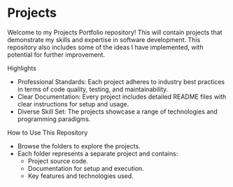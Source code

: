 # Projects

Welcome to my Projects Portfolio repository! This will contain projects that demonstrate my skills and expertise in software development. This repository also includes some of the ideas I have implemented, with potential for further improvement.



Highlights

- Professional Standards: Each project adheres to industry best practices in terms of code quality, testing, and maintainability.
- Clear Documentation: Every project includes detailed README files with clear instructions for setup and usage.
- Diverse Skill Set: The projects showcase a range of technologies and programming paradigms.

How to Use This Repository

- Browse the folders to explore the projects.
- Each folder represents a separate project and contains:
    - Project source code.
    - Documentation for setup and execution.
    - Key features and technologies used.
